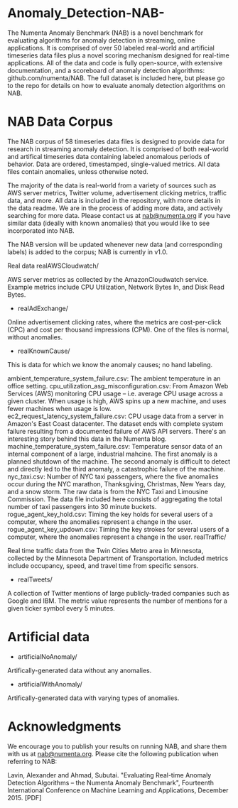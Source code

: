 # Anomaly_Detection-NAB-

The Numenta Anomaly Benchmark (NAB) is a novel benchmark for evaluating algorithms for anomaly detection in streaming, online applications. It is comprised of over 50 labeled real-world and artificial timeseries data files plus a novel scoring mechanism designed for real-time applications. All of the data and code is fully open-source, with extensive documentation, and a scoreboard of anomaly detection algorithms: github.com/numenta/NAB. The full dataset is included here, but please go to the repo for details on how to evaluate anomaly detection algorithms on NAB.

# NAB Data Corpus

The NAB corpus of 58 timeseries data files is designed to provide data for research in streaming anomaly detection. It is comprised of both real-world and artifical timeseries data containing labeled anomalous periods of behavior. Data are ordered, timestamped, single-valued metrics. All data files contain anomalies, unless otherwise noted.

The majority of the data is real-world from a variety of sources such as AWS server metrics, Twitter volume, advertisement clicking metrics, traffic data, and more. All data is included in the repository, with more details in the data readme. We are in the process of adding more data, and actively searching for more data. Please contact us at nab@numenta.org if you have similar data (ideally with known anomalies) that you would like to see incorporated into NAB.

The NAB version will be updated whenever new data (and corresponding labels) is added to the corpus; NAB is currently in v1.0.

Real data
realAWSCloudwatch/

AWS server metrics as collected by the AmazonCloudwatch service. Example metrics include CPU Utilization, Network Bytes In, and Disk Read Bytes.

- realAdExchange/

Online advertisement clicking rates, where the metrics are cost-per-click (CPC) and cost per thousand impressions (CPM). One of the files is normal, without anomalies.

- realKnownCause/

This is data for which we know the anomaly causes; no hand labeling.

ambient_temperature_system_failure.csv: The ambient temperature in an office
setting.
cpu_utilization_asg_misconfiguration.csv: From Amazon Web Services (AWS)
monitoring CPU usage – i.e. average CPU usage across a given cluster. When
usage is high, AWS spins up a new machine, and uses fewer machines when usage
is low.
ec2_request_latency_system_failure.csv: CPU usage data from a server in
Amazon's East Coast datacenter. The dataset ends with complete system failure
resulting from a documented failure of AWS API servers. There's an interesting
story behind this data in the Numenta blog.
machine_temperature_system_failure.csv: Temperature sensor data of an
internal component of a large, industrial mahcine. The first anomaly is a
planned shutdown of the machine. The second anomaly is difficult to detect and
directly led to the third anomaly, a catastrophic failure of the machine.
nyc_taxi.csv: Number of NYC taxi passengers, where the five anomalies occur
during the NYC marathon, Thanksgiving, Christmas, New Years day, and a snow
storm. The raw data is from the NYC Taxi and Limousine Commission.
The data file included here consists of aggregating the total number of
taxi passengers into 30 minute buckets.
rogue_agent_key_hold.csv: Timing the key holds for several users of a
computer, where the anomalies represent a change in the user.
rogue_agent_key_updown.csv: Timing the key strokes for several users of a
computer, where the anomalies represent a change in the user.
realTraffic/

Real time traffic data from the Twin Cities Metro area in Minnesota, collected
by the
Minnesota Department of Transportation.
Included metrics include occupancy, speed, and travel time from specific
sensors.

- realTweets/

A collection of Twitter mentions of large publicly-traded companies
such as Google and IBM. The metric value represents the number of mentions
for a given ticker symbol every 5 minutes.

# Artificial data
- artificialNoAnomaly/

Artifically-generated data without any anomalies.

- artificialWithAnomaly/

Artifically-generated data with varying types of anomalies.

# Acknowledgments
We encourage you to publish your results on running NAB, and share them with us at nab@numenta.org. Please cite the following publication when referring to NAB:

Lavin, Alexander and Ahmad, Subutai. "Evaluating Real-time Anomaly Detection Algorithms – the Numenta Anomaly Benchmark", Fourteenth International
Conference on Machine Learning and Applications, December 2015.
[PDF]
